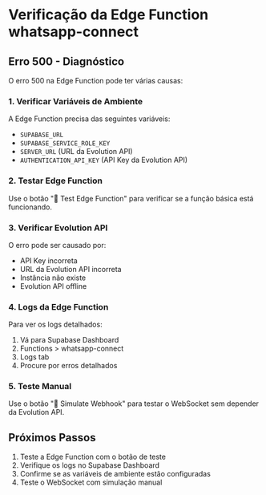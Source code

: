 # Verificação da Edge Function whatsapp-connect

## Erro 500 - Diagnóstico

O erro 500 na Edge Function pode ter várias causas:

### 1. Verificar Variáveis de Ambiente
A Edge Function precisa das seguintes variáveis:
- `SUPABASE_URL`
- `SUPABASE_SERVICE_ROLE_KEY`
- `SERVER_URL` (URL da Evolution API)
- `AUTHENTICATION_API_KEY` (API Key da Evolution API)

### 2. Testar Edge Function
Use o botão "🧪 Test Edge Function" para verificar se a função básica está funcionando.

### 3. Verificar Evolution API
O erro pode ser causado por:
- API Key incorreta
- URL da Evolution API incorreta
- Instância não existe
- Evolution API offline

### 4. Logs da Edge Function
Para ver os logs detalhados:
1. Vá para Supabase Dashboard
2. Functions > whatsapp-connect
3. Logs tab
4. Procure por erros detalhados

### 5. Teste Manual
Use o botão "🧪 Simulate Webhook" para testar o WebSocket sem depender da Evolution API.

## Próximos Passos
1. Teste a Edge Function com o botão de teste
2. Verifique os logs no Supabase Dashboard
3. Confirme se as variáveis de ambiente estão configuradas
4. Teste o WebSocket com simulação manual





